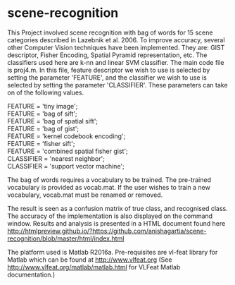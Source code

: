 # scene-recognition

This Project involved scene recognition with bag of words for 15 scene categories described in Lazebnik et al. 2006. To improve accuracy, several other Computer Vision techniques have been implemented. They are: GIST descriptor, Fisher Encoding, Spatial Pyramid representation, etc. The classifiers used here are k-nn and linear SVM classifier.
The main code file is proj4.m. In this file, feature descriptor we wish to use is selected by setting the parameter 'FEATURE', and the classifier we wish to use is selected by setting the parameter 'CLASSIFIER'. These parameters can take on of the following values.

FEATURE = 'tiny image';  
FEATURE = 'bag of sift';  
FEATURE = 'bag of spatial sift';  
FEATURE = 'bag of gist';  
FEATURE = 'kernel codebook encoding';  
FEATURE = 'fisher sift';  
FEATURE = 'combined spatial fisher gist';  
CLASSIFIER = 'nearest neighbor';  
CLASSIFIER = 'support vector machine';  

The bag of words requires a vocabulary to be trained. The pre-trained vocabulary is provided as vocab.mat. If the user wishes to train a new vocabulary, vocab.mat must be renamed or removed.

The result is seen as a confusion matrix of true class, and recognised class. The accuracy of the implementation is also displayed on the command window. Results and analysis is presented in a HTML document found here   http://htmlpreview.github.io/?https://github.com/anishagartia/scene-recognition/blob/master/html/index.html

The platform used is Matlab R2016a.
Pre-requisites are vl-feat library for Matlab which can be found at http://www.vlfeat.org
(See http://www.vlfeat.org/matlab/matlab.html for VLFeat Matlab documentation.) 

